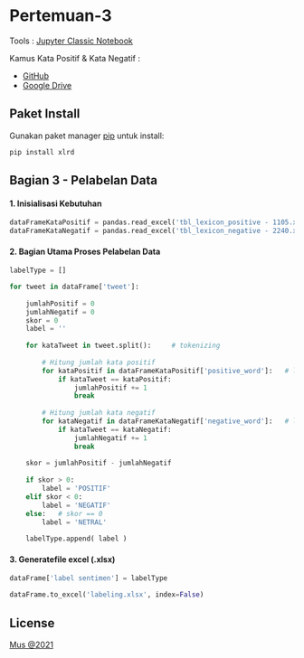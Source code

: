 # Pertemuan-3

Tools : [Jupyter Classic Notebook](https://jupyter.org/try)

Kamus Kata Positif & Kata Negatif : 
- [GitHub](https://github.com/louisowen6/NLP_bahasa_resources)
- [Google Drive](https://drive.google.com/drive/folders/11dL25bqsFdID7cR0DMNorIzAANSMsQkF?usp=sharing)


## Paket Install

Gunakan paket manager [pip](https://pip.pypa.io/en/stable/) untuk install:

```bash
pip install xlrd

```

## Bagian 3 - Pelabelan Data

#### 1. Inisialisasi Kebutuhan

```python
dataFrameKataPositif = pandas.read_excel('tbl_lexicon_positive - 1105.xls')
dataFrameKataNegatif = pandas.read_excel('tbl_lexicon_negative - 2240.xls')

```

#### 2. Bagian Utama Proses Pelabelan Data
```python
labelType = []

for tweet in dataFrame['tweet']:
    
	jumlahPositif = 0
	jumlahNegatif = 0
	skor = 0
	label = ''
	
	for kataTweet in tweet.split():		# tokenizing
	
		# Hitung jumlah kata positif
		for kataPositif in dataFrameKataPositif['positive_word']:	# loop data kata positif
			if kataTweet == kataPositif:
				jumlahPositif += 1
				break
		
		# Hitung jumlah kata negatif
		for kataNegatif in dataFrameKataNegatif['negative_word']:	# loop data kata negatif
			if kataTweet == kataNegatif:
				jumlahNegatif += 1
				break
	
	skor = jumlahPositif - jumlahNegatif
	
	if skor > 0:
		label = 'POSITIF'
	elif skor < 0:
		label = 'NEGATIF'
	else:	# skor == 0	
		label = 'NETRAL'
	
    labelType.append( label )
```

#### 3. Generatefile excel (.xlsx)
```python
dataFrame['label sentimen'] = labelType

dataFrame.to_excel('labeling.xlsx', index=False)
```

## License
[Mus @2021](https://github.com/muspriandi/)
